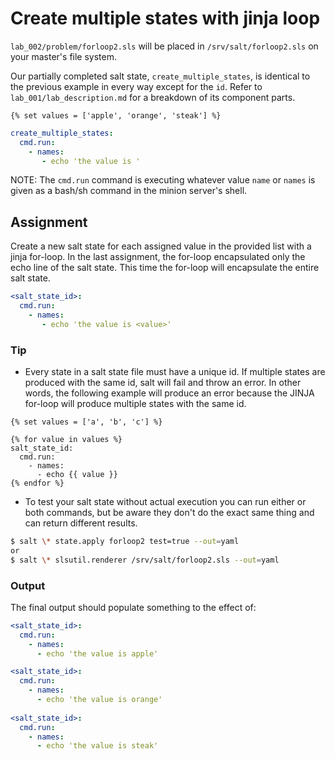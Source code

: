 # Create multiple states with jinja loop
`lab_002/problem/forloop2.sls` will be placed in `/srv/salt/forloop2.sls` on your master's file system.

Our partially completed salt state, `create_multiple_states`, is identical to the previous example in every way except for the `id`. Refer to `lab_001/lab_description.md` for a breakdown of its component parts. 
```JINJA
{% set values = ['apple', 'orange', 'steak'] %}
```
```YAML
create_multiple_states:
  cmd.run:
    - names:
       - echo 'the value is '
```

NOTE: The `cmd.run` command is executing whatever value `name` or `names` is given as a bash/sh command in the minion server's shell.


## Assignment
Create a new salt state for each assigned value in the provided list with a jinja for-loop. In the last assignment, the for-loop encapsulated only the echo line of the salt state. This time the for-loop will encapsulate the entire salt state.
```YAML
<salt_state_id>:
  cmd.run:
    - names:
       - echo 'the value is <value>'
```

### Tip
- Every state in a salt state file must have a unique id. If multiple states are produced with the same id, salt will fail and throw an error. In other words, the following example will produce an error because the JINJA for-loop will produce multiple states with the same id.
```JINJA
{% set values = ['a', 'b', 'c'] %}

{% for value in values %}
salt_state_id:
  cmd.run:
    - names:
      - echo {{ value }}
{% endfor %}
```
- To test your salt state without actual execution you can run either or both commands, but be aware they don't do the exact same thing and can return different results.
```BASH
$ salt \* state.apply forloop2 test=true --out=yaml
or
$ salt \* slsutil.renderer /srv/salt/forloop2.sls --out=yaml
```

### Output
The final output should populate something to the effect of:
```YAML
<salt_state_id>:
  cmd.run:
    - names:
      - echo 'the value is apple'

<salt_state_id>:
  cmd.run:
    - names:
      - echo 'the value is orange'
     
<salt_state_id>:
  cmd.run:
    - names:
      - echo 'the value is steak'
```

